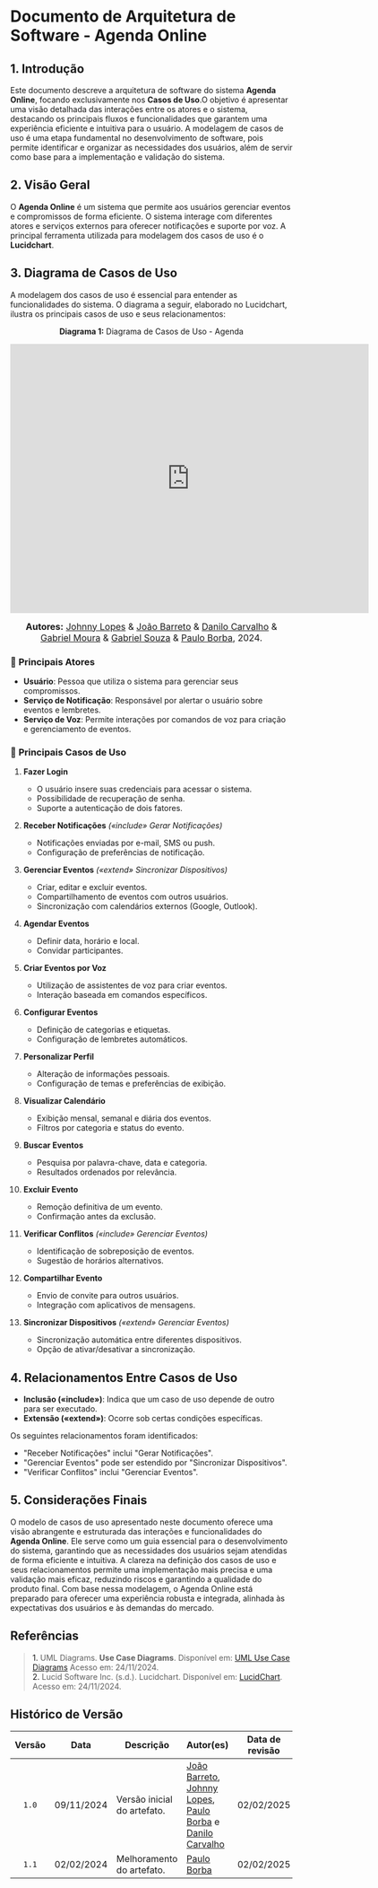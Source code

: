 # Documento de Arquitetura de Software - Agenda Online

## 1. Introdução

Este documento descreve a arquitetura de software do sistema **Agenda Online**, focando exclusivamente nos **Casos de Uso**.O objetivo é apresentar uma visão detalhada das interações entre os atores e o sistema, destacando os principais fluxos e funcionalidades que garantem uma experiência eficiente e intuitiva para o usuário. A modelagem de casos de uso é uma etapa fundamental no desenvolvimento de software, pois permite identificar e organizar as necessidades dos usuários, além de servir como base para a implementação e validação do sistema.

## 2. Visão Geral

O **Agenda Online** é um sistema que permite aos usuários gerenciar eventos e compromissos de forma eficiente. O sistema interage com diferentes atores e serviços externos para oferecer notificações e suporte por voz. A principal ferramenta utilizada para modelagem dos casos de uso é o **Lucidchart**.

## 3. Diagrama de Casos de Uso

A modelagem dos casos de uso é essencial para entender as funcionalidades do sistema. O diagrama a seguir, elaborado no Lucidchart, ilustra os principais casos de uso e seus relacionamentos:

<p align="center" > <strong> Diagrama 1:</Strong> Diagrama de Casos de Uso - Agenda</font> <gitbr></p>
<center>
<iframe allowfullscreen frameborder="0" style="width:640px; height:480px" src="https://lucid.app/documents/embedded/65412235-d362-4816-906a-61c2cee31650" id="fxBuF6DhQ4pA"></iframe>
</center>

<font size="3"><p style="text-align: center"><b>Autores:</b> [Johnny Lopes](https://github.com/JohnnyLopess) & [João Barreto](https://github.com/JoaoBarreto03) & [Danilo Carvalho](https://github.com/Danilo-Carvalho-Antunes) & [Gabriel Moura](https://github.com/thegm445) & [Gabriel Souza](https://github.com/GabrielMS00) & [Paulo Borba](https://github.com/paulohborba), 2024.</p></font>

### 📌 **Principais Atores**

- **Usuário**: Pessoa que utiliza o sistema para gerenciar seus compromissos.
- **Serviço de Notificação**: Responsável por alertar o usuário sobre eventos e lembretes.
- **Serviço de Voz**: Permite interações por comandos de voz para criação e gerenciamento de eventos.

### 🔄 **Principais Casos de Uso**

1. **Fazer Login**
   - O usuário insere suas credenciais para acessar o sistema.
   - Possibilidade de recuperação de senha.
   - Suporte a autenticação de dois fatores.
   
2. **Receber Notificações** *(«include» Gerar Notificações)*
   - Notificações enviadas por e-mail, SMS ou push.
   - Configuração de preferências de notificação.

3. **Gerenciar Eventos** *(«extend» Sincronizar Dispositivos)*
   - Criar, editar e excluir eventos.
   - Compartilhamento de eventos com outros usuários.
   - Sincronização com calendários externos (Google, Outlook).

4. **Agendar Eventos**
   - Definir data, horário e local.
   - Convidar participantes.

5. **Criar Eventos por Voz**
   - Utilização de assistentes de voz para criar eventos.
   - Interação baseada em comandos específicos.

6. **Configurar Eventos**
   - Definição de categorias e etiquetas.
   - Configuração de lembretes automáticos.

7. **Personalizar Perfil**
   - Alteração de informações pessoais.
   - Configuração de temas e preferências de exibição.

8. **Visualizar Calendário**
   - Exibição mensal, semanal e diária dos eventos.
   - Filtros por categoria e status do evento.

9. **Buscar Eventos**
   - Pesquisa por palavra-chave, data e categoria.
   - Resultados ordenados por relevância.

10. **Excluir Evento**
    - Remoção definitiva de um evento.
    - Confirmação antes da exclusão.

11. **Verificar Conflitos** *(«include» Gerenciar Eventos)*
    - Identificação de sobreposição de eventos.
    - Sugestão de horários alternativos.

12. **Compartilhar Evento**
    - Envio de convite para outros usuários.
    - Integração com aplicativos de mensagens.

13. **Sincronizar Dispositivos** *(«extend» Gerenciar Eventos)*
    - Sincronização automática entre diferentes dispositivos.
    - Opção de ativar/desativar a sincronização.

## 4. Relacionamentos Entre Casos de Uso

- **Inclusão («include»)**: Indica que um caso de uso depende de outro para ser executado.
- **Extensão («extend»)**: Ocorre sob certas condições específicas.

Os seguintes relacionamentos foram identificados:
- "Receber Notificações" inclui "Gerar Notificações".
- "Gerenciar Eventos" pode ser estendido por "Sincronizar Dispositivos".
- "Verificar Conflitos" inclui "Gerenciar Eventos".

## 5. Considerações Finais

O modelo de casos de uso apresentado neste documento oferece uma visão abrangente e estruturada das interações e funcionalidades do **Agenda Online**. Ele serve como um guia essencial para o desenvolvimento do sistema, garantindo que as necessidades dos usuários sejam atendidas de forma eficiente e intuitiva. A clareza na definição dos casos de uso e seus relacionamentos permite uma implementação mais precisa e uma validação mais eficaz, reduzindo riscos e garantindo a qualidade do produto final. Com base nessa modelagem, o Agenda Online está preparado para oferecer uma experiência robusta e integrada, alinhada às expectativas dos usuários e às demandas do mercado. 

## Referências

> <a>1.</a> UML Diagrams. **Use Case Diagrams**. Disponível em: [UML Use Case Diagrams](https://www.uml-diagrams.org/use-case-diagrams.html)  Acesso em: 24/11/2024. <br>
> <a>2.</a> Lucid Software Inc. (s.d.). Lucidchart. Disponível em: [LucidChart](https://www.lucidchart.com/pages/pt/diagrama-de-caso-de-uso-uml#:~:text=um%20diagrama%20UML-,O%20que%20%C3%A9%20diagrama%20de%20caso%20de%20uso%3F,de%20s%C3%ADmbolos%20e%20conectores%20especializados.). Acesso em: 24/11/2024. <br>

## Histórico de Versão

| Versão | Data       | Descrição                          | Autor(es)                          | Data de revisão | Revisor(es)                    |
| :----: | :--------: | ---------------------------------- | ---------------------------------- | :-------------: | ------------------------------ |
| `1.0`  | 09/11/2024 | Versão inicial do artefato.        | [João Barreto](https://github.com/JoaoBarreto03), [Johnny Lopes](https://github.com/JohnnyLopess), [Paulo Borba](https://github.com/paulohborba) e [Danilo Carvalho](https://github.com/Danilo-Carvalho-Antunes)| 02/02/2025 | [Paulo Borba](https://github.com/paulohborba) |
| `1.1`  | 02/02/2024 | Melhoramento do artefato.        | [Paulo Borba](https://github.com/paulohborba)| 02/02/2025 | [João Barreto](https://github.com/JoaoBarreto03) |
